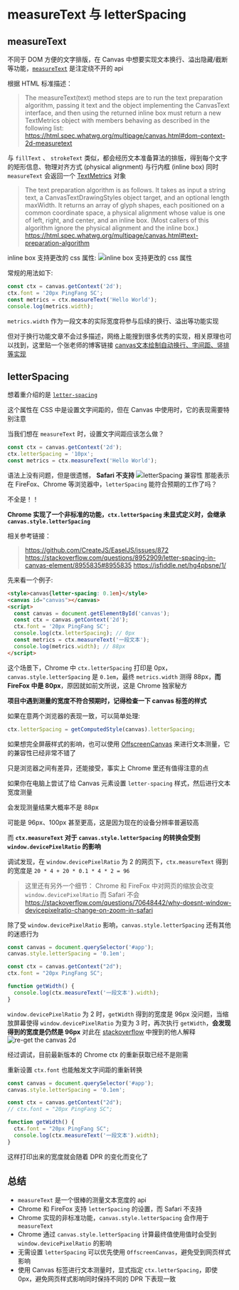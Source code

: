 # measureText 与 letterSpacing
## measureText
不同于 DOM 方便的文字排版，在 Canvas 中想要实现文本换行、溢出隐藏/截断等功能，[`measureText`](https://developer.mozilla.org/zh-CN/docs/Web/API/CanvasRenderingContext2D/measureText) 是注定绕不开的 api

根据 HTML 标准描述：
>The measureText(text) method steps are to run the text preparation algorithm, passing it text and the object implementing the CanvasText interface, and then using the returned inline box must return a new TextMetrics object with members behaving as described in the following list:
https://html.spec.whatwg.org/multipage/canvas.html#dom-context-2d-measuretext

与 `fillText` 、 `strokeText` 类似，都会经历文本准备算法的排版，得到每个文字的矩形信息、物理对齐方式 (physical alignment) 与行内框 (inline box)
同时 `measureText` 会返回一个 [TextMetrics](https://developer.mozilla.org/zh-CN/docs/Web/API/TextMetrics) 对象
> The text preparation algorithm is as follows. It takes as input a string text, a CanvasTextDrawingStyles object target, and an optional length maxWidth. It returns an array of glyph shapes, each positioned on a common coordinate space, a physical alignment whose value is one of left, right, and center, and an inline box. (Most callers of this algorithm ignore the physical alignment and the inline box.)
https://html.spec.whatwg.org/multipage/canvas.html#text-preparation-algorithm

inline box 支持更改的 css 属性:
![inline box 支持更改的 css 属性](measureText/image.png)

常规的用法如下:

```js
const ctx = canvas.getContext('2d');
ctx.font = '20px PingFang SC';
const metrics = ctx.measureText('Hello World');
console.log(metrics.width);
```
 `metrics.width` 作为一段文本的实际宽度将参与后续的换行、溢出等功能实现

但对于换行功能文章不会过多描述，网络上能搜到很多优秀的实现，相关原理也可以找到，这里贴一个张老师的博客链接 [canvas文本绘制自动换行、字间距、竖排等实现](https://www.zhangxinxu.com/wordpress/2018/02/canvas-text-break-line-letter-spacing-vertical/)

## letterSpacing
想着重介绍的是 [`letter-spacing`](https://developer.mozilla.org/en-US/docs/Web/CSS/letter-spacing)

这个属性在 CSS 中是设置文字间距的，但在 Canvas 中使用时，它的表现需要特别注意

当我们想在 `measureText` 时，设置文字间距应该怎么做？

```js
const ctx = canvas.getContext('2d');
ctx.letterSpacing = '10px';
const metrics = ctx.measureText('Hello World');
```
语法上没有问题，但是很遗憾， **Safari 不支持**
![letterSpacing 兼容性](measureText/image-1.png)
那能表示在 FireFox、Chrome 等浏览器中，`letterSpacing` 能符合预期的工作了吗？

不全是！！

**Chrome 实现了一个非标准的功能，`ctx.letterSpacing` 未显式定义时，会继承 `canvas.style.letterSpacing`**

相关参考链接：
> https://github.com/CreateJS/EaselJS/issues/872
  https://stackoverflow.com/questions/8952909/letter-spacing-in-canvas-element/8955835#8955835
  https://jsfiddle.net/hg4pbsne/1/

先来看一个例子:

```html
<style>canvas{letter-spacing: 0.1em}</style>
<canvas id="canvas"></canvas>
<script>
  const canvas = document.getElementById('canvas');
  const ctx = canvas.getContext('2d');
  ctx.font = '20px PingFang SC';
  console.log(ctx.letterSpacing); // 0px
  const metrics = ctx.measureText('一段文本');
  console.log(metrics.width); // 88px
</script>
```
这个场景下，Chrome 中 `ctx.letterSpacing` 打印是 0px，`canvas.style.letterSpacing` 是 `0.1em`，最终 `metrics.width` 测得 88px，**而 FireFox 中是 80px**，原因就如前文所说，这是 Chrome 独家秘方

**项目中遇到测量的宽度不符合预期时，记得检查一下 canvas 标签的样式**

如果在意两个浏览器的表现一致，可以简单处理:

```js
ctx.letterSpacing = getComputedStyle(canvas).letterSpacing;
```

如果想完全屏蔽样式的影响，也可以使用 [OffscreenCanvas](https://developer.mozilla.org/zh-CN/docs/Web/API/OffscreenCanvas) 来进行文本测量，它的兼容性已经非常不错了

只是浏览器之间有差异，还能接受，事实上 Chrome 里还有值得注意的点

如果你在电脑上尝试了给 Canvas 元素设置 `letter-spacing` 样式，然后进行文本宽度测量

会发现测量结果大概率不是 88px

可能是 96px、100px 甚至更高，这是因为现在的设备分辨率普遍较高

而 **`ctx.measureText` 对于 `canvas.style.letterSpacing` 的转换会受到 `window.devicePixelRatio` 的影响**

调试发现，在 `window.devicePixelRatio` 为 2 的网页下，`ctx.measureText` 得到的宽度是 
`20 * 4 + 20 * 0.1 * 4 * 2 = 96`


> 这里还有另外一个细节： Chrome 和 FireFox 中对网页的缩放会改变 `window.devicePixelRatio` 而 Safari 不会
> https://stackoverflow.com/questions/70648442/why-doesnt-window-devicepixelratio-change-on-zoom-in-safari

除了受 `window.devicePixelRatio` 影响，`canvas.style.letterSpacing` 还有其他的迷惑行为

```js
const canvas = document.querySelector('#app');
canvas.style.letterSpacing = '0.1em';

const ctx = canvas.getContext("2d");
ctx.font = "20px PingFang SC";

function getWidth() {
  console.log(ctx.measureText('一段文本').width);
}
```
`window.devicePixelRatio` 为 2 时，`getWidth` 得到的宽度是 96px 没问题，当缩放屏幕使得 `window.devicePixelRatio` 为变为 3 时，再次执行 `getWidth`，**会发现得到的宽度是仍然是 96px**
对此在 [stackoverflow](https://stackoverflow.com/questions/8952909/letter-spacing-in-canvas-element/8955835#8955835) 中搜到的他人解释
![re-get the canvas 2d ](measureText/image-2.png)

经过调试，目前最新版本的 Chrome ctx 的重新获取已经不是刚需

重新设置 `ctx.font` 也能触发文字间距的重新转换

```js
const canvas = document.querySelector('#app');
canvas.style.letterSpacing = '0.1em';

const ctx = canvas.getContext("2d");
// ctx.font = "20px PingFang SC";

function getWidth() {
  ctx.font = "20px PingFang SC";
  console.log(ctx.measureText('一段文本').width);
}
```
这样打印出来的宽度就会随着 DPR 的变化而变化了

## 总结
- `measureText` 是一个很棒的测量文本宽度的 api
- Chrome 和 FireFox 支持 `letterSpacing` 的设置，而 Safari 不支持
- Chrome 实现的非标准功能，`canvas.style.letterSpacing` 会作用于 `measureText`
- Chrome 通过 `canvas.style.letterSpacing` 计算最终值使用值时会受到 `window.devicePixelRatio` 的影响
- 无需设置 `letterSpacing` 可以优先使用 `OffscreenCanvas`，避免受到网页样式影响
- 使用 Canvas 标签进行文本测量时，显式指定 `ctx.letterSpacing`，即使 0px，避免网页样式影响同时保持不同的 DPR 下表现一致